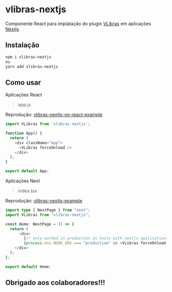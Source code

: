 # vlibras-nextjs

Componente React para implatação  do plugin <a href="https://www.gov.br/governodigital/pt-br/vlibras" target="_blank">VLibras</a> em aplicações <a href="https://nextjs.org/" target="_blank">Nextjs</a>.

## Instalação

```sh
npm i vlibras-nextjs
ou
yarn add vlibras-nextjs
```
## Como usar

Aplicações React
>app.js

Reprodução: <a href="https://vlibras-nextjs-on-react-example.vercel.app/" target="_blank">vlibras-nextjs-on-react-example</a>

```js
import VLibras from 'vlibras-nextjs';

function App() {
  return (
    <div className="App">
      <VLibras forceOnload />
    </div>
  );
}

export default App;
```

Aplicações Next
>index.tsx

Reprodução: <a href="https://vlibras-nextjs-example.vercel.app/" target="_blank">vlibras-nextjs-example</a>

```ts
import type { NextPage } from "next";
import VLibras from "vlibras-nextjs";

const Home: NextPage = () => {
  return (
	  <div>
		{/* only worked in production in tests with nextjs applications maybe you can solve this! */}
		{process.env.NODE_ENV === "production" && <VLibras forceOnload />}
    </div>
  );
};

export default Home;
```

## Obrigado aos colaboradores!!!
